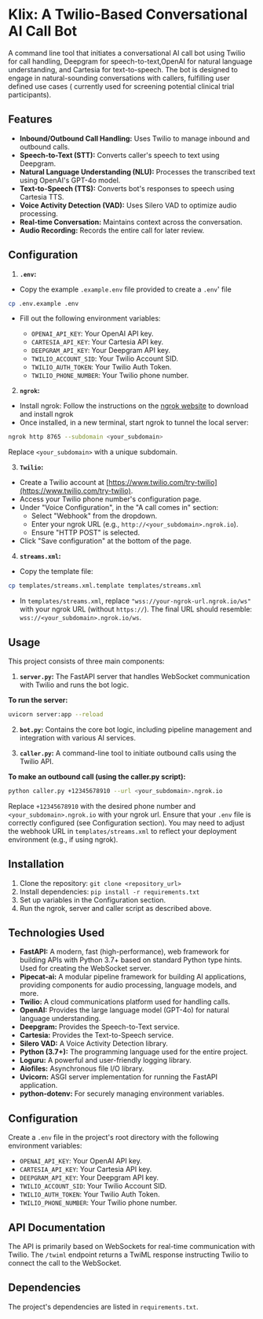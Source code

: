 # Klix: A Twilio-Based Conversational AI Call Bot
A command line tool that initiates a conversational AI call bot using Twilio for call handling, Deepgram for speech-to-text,OpenAI for natural language understanding, and  Cartesia for text-to-speech.  The bot is designed to engage in natural-sounding conversations with callers, fulfilling user defined use cases ( currently used for screening potential clinical trial participants).

## Features
* **Inbound/Outbound Call Handling:** Uses Twilio to manage inbound and outbound calls.
* **Speech-to-Text (STT):** Converts caller's speech to text using Deepgram.
* **Natural Language Understanding (NLU):** Processes the transcribed text using OpenAI's GPT-4o model.
* **Text-to-Speech (TTS):** Converts bot's responses to speech using Cartesia TTS.
* **Voice Activity Detection (VAD):**  Uses Silero VAD to optimize audio processing.
* **Real-time Conversation:** Maintains context across the conversation.
* **Audio Recording:** Records the entire call for later review.

## Configuration
1. **`.env`:** 
- Copy the example `.example.env` file provided to create a `.env`' file
```bash
cp .env.example .env
```
- Fill out the following environment variables:

    * `OPENAI_API_KEY`: Your OpenAI API key.
    * `CARTESIA_API_KEY`: Your Cartesia API key.
    * `DEEPGRAM_API_KEY`: Your Deepgram API key.
    * `TWILIO_ACCOUNT_SID`: Your Twilio Account SID.
    * `TWILIO_AUTH_TOKEN`: Your Twilio Auth Token.
    * `TWILIO_PHONE_NUMBER`: Your Twilio phone number.



2. **`ngrok`:** 
- Install ngrok: Follow the instructions on the [ngrok website](https://download.ngrok.com) to download and install ngrok
- Once installed, in a new terminal, start ngrok to tunnel the local server:

```bash
ngrok http 8765 --subdomain <your_subdomain>
```

Replace `<your_subdomain>` with a unique subdomain.


3. **`Twilio`:**
- Create a Twilio account at [https://www.twilio.com/try-twilio](https://www.twilio.com/try-twilio).
- Access your Twilio phone number's configuration page.
- Under "Voice Configuration", in the "A call comes in" section:
    * Select "Webhook" from the dropdown.
    * Enter your ngrok URL (e.g., `http://<your_subdomain>.ngrok.io`).
    * Ensure "HTTP POST" is selected.
- Click "Save configuration" at the bottom of the page.


4. **`streams.xml`:**
- Copy the template file:

```bash
cp templates/streams.xml.template templates/streams.xml
```

- In `templates/streams.xml`, replace `"wss://your-ngrok-url.ngrok.io/ws"` with your ngrok URL (without `https://`).  The final URL should resemble: `wss://<your_subdomain>.ngrok.io/ws`.

## Usage
This project consists of three main components:

1. **`server.py`:** The FastAPI server that handles WebSocket communication with Twilio and runs the bot logic.

**To run the server:**

```bash
uvicorn server:app --reload
```

2. **`bot.py`:** Contains the core bot logic, including pipeline management and integration with various AI services.

3. **`caller.py`:** A command-line tool to initiate outbound calls using the Twilio API.
 
**To make an outbound call (using the caller.py script):**

```bash
python caller.py +12345678910 --url <your_subdomain>.ngrok.io
```

Replace `+12345678910` with the desired phone number and `<your_subdomain>.ngrok.io` with your ngrok url.  Ensure that your `.env` file is correctly configured (see Configuration section).  You may need to adjust the webhook URL in `templates/streams.xml`  to reflect your deployment environment (e.g., if using ngrok).

## Installation
1. Clone the repository:  `git clone <repository_url>`
2. Install dependencies: `pip install -r requirements.txt`
3. Set up variables in the Configuration section.
4. Run the ngrok, server and caller script as described above.

## Technologies Used
* **FastAPI:** A modern, fast (high-performance), web framework for building APIs with Python 3.7+ based on standard Python type hints.  Used for creating the WebSocket server.
* **Pipecat-ai:** A modular pipeline framework for building AI applications, providing components for audio processing, language models, and more.
* **Twilio:** A cloud communications platform used for handling calls.
* **OpenAI:** Provides the large language model (GPT-4o) for natural language understanding.
* **Deepgram:** Provides the Speech-to-Text service.
* **Cartesia:** Provides the Text-to-Speech service.
* **Silero VAD:**  A Voice Activity Detection library.
* **Python (3.7+):** The programming language used for the entire project.
* **Loguru:**  A powerful and user-friendly logging library.
* **Aiofiles:** Asynchronous file I/O library.
* **Uvicorn:** ASGI server implementation for running the FastAPI application.
* **python-dotenv:** For securely managing environment variables.

## Configuration
Create a `.env` file in the project's root directory with the following environment variables:

* `OPENAI_API_KEY`: Your OpenAI API key.
* `CARTESIA_API_KEY`: Your Cartesia API key.
* `DEEPGRAM_API_KEY`: Your Deepgram API key.
* `TWILIO_ACCOUNT_SID`: Your Twilio Account SID.
* `TWILIO_AUTH_TOKEN`: Your Twilio Auth Token.
* `TWILIO_PHONE_NUMBER`: Your Twilio phone number.

## API Documentation
The API is primarily based on WebSockets for real-time communication with Twilio.  The `/twiml` endpoint returns a TwiML response instructing Twilio to connect the call to the WebSocket.

## Dependencies
The project's dependencies are listed in `requirements.txt`.
